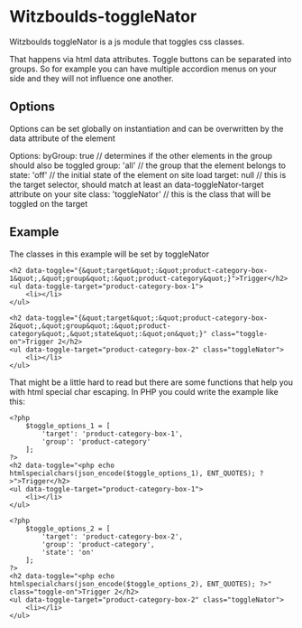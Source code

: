 # Witzboulds-toggleNator

Witzboulds toggleNator is a js module that toggles css classes.

That happens via html data attributes.
Toggle buttons can be separated into groups. So for example you can have multiple accordion menus on your side and they will not influence one another.

## Options

Options can be set globally on instantiation and can be overwritten by the data attribute of the element

Options:
    byGroup:    true            // determines if the other elements in the group should also be toggled
    group:      'all'           // the group that the element belongs to
    state:      'off'           // the initial state of the element on site load
    target:     null            // this is the target selector, should match at least an data-toggleNator-target attribute on your site
    class:      'toggleNator'   // this is the class that will be toggled on the target

## Example

The classes in this example will be set by toggleNator

    <h2 data-toggle="{&quot;target&quot;:&quot;product-category-box-1&quot;,&quot;group&quot;:&quot;product-category&quot;}">Trigger</h2>
    <ul data-toggle-target="product-category-box-1">
        <li></li>
    </ul>

    <h2 data-toggle="{&quot;target&quot;:&quot;product-category-box-2&quot;,&quot;group&quot;:&quot;product-category&quot;,&quot;state&quot;:&quot;on&quot;}" class="toggle-on">Trigger 2</h2>
    <ul data-toggle-target="product-category-box-2" class="toggleNator">
        <li></li>
    </ul>

That might be a little hard to read but there are some functions that help you with html special char escaping.
In PHP you could write the example like this:

    <?php
        $toggle_options_1 = [
            'target': 'product-category-box-1',
            'group': 'product-category'
        ];
    ?>
    <h2 data-toggle="<php echo htmlspecialchars(json_encode($toggle_options_1), ENT_QUOTES); ?>">Trigger</h2>
    <ul data-toggle-target="product-category-box-1">
        <li></li>
    </ul>

    <?php
        $toggle_options_2 = [
            'target': 'product-category-box-2',
            'group': 'product-category',
            'state': 'on'
        ];
    ?>
    <h2 data-toggle="<php echo htmlspecialchars(json_encode($toggle_options_2), ENT_QUOTES); ?>" class="toggle-on">Trigger 2</h2>
    <ul data-toggle-target="product-category-box-2" class="toggleNator">
        <li></li>
    </ul>
